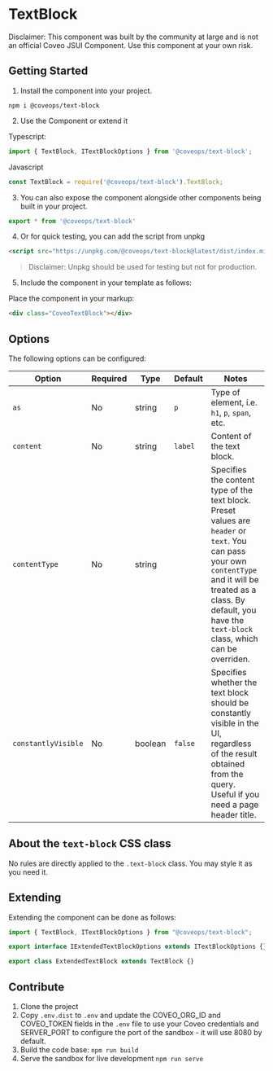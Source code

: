 # TextBlock

Disclaimer: This component was built by the community at large and is not an official Coveo JSUI Component. Use this component at your own risk.

## Getting Started

1. Install the component into your project.

```
npm i @coveops/text-block
```

2. Use the Component or extend it

Typescript:

```javascript
import { TextBlock, ITextBlockOptions } from '@coveops/text-block';
```

Javascript

```javascript
const TextBlock = require('@coveops/text-block').TextBlock;
```

3. You can also expose the component alongside other components being built in your project.

```javascript
export * from '@coveops/text-block'
```

4. Or for quick testing, you can add the script from unpkg

```html
<script src="https://unpkg.com/@coveops/text-block@latest/dist/index.min.js"></script>
```

> Disclaimer: Unpkg should be used for testing but not for production.

5. Include the component in your template as follows:

Place the component in your markup:

```html
<div class="CoveoTextBlock"></div>
```

## Options

The following options can be configured:

| Option | Required | Type | Default | Notes |
| --- | --- | --- | --- | --- |
| `as` | No | string | `p` | Type of element, i.e. `h1`, `p`, `span`, etc. |
| `content` | No | string | `label` | Content of the text block. |
| `contentType` | No | string |  | Specifies the content type of the text block. Preset values are `header` or `text`. You can pass your own `contentType` and it will be treated as a class. By default, you have the `text-block` class, which can be overriden. |
| `constantlyVisible` | No | boolean | `false` | Specifies whether the text block should be constantly visible in the UI, regardless of the result obtained from the query. Useful if you need a page header title. |

## About the `text-block` CSS class

No rules are directly applied to the `.text-block` class. You may style it as you need it.

## Extending

Extending the component can be done as follows:

```javascript
import { TextBlock, ITextBlockOptions } from "@coveops/text-block";

export interface IExtendedTextBlockOptions extends ITextBlockOptions {}

export class ExtendedTextBlock extends TextBlock {}
```

## Contribute

1. Clone the project
2. Copy `.env.dist` to `.env` and update the COVEO_ORG_ID and COVEO_TOKEN fields in the `.env` file to use your Coveo credentials and SERVER_PORT to configure the port of the sandbox - it will use 8080 by default.
3. Build the code base: `npm run build`
4. Serve the sandbox for live development `npm run serve`